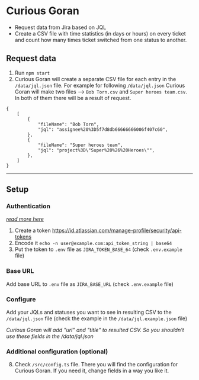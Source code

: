# Curious Goran

- Request data from Jira based on JQL
- Create a CSV file with time statistics (in days or hours) on every ticket and count how many times ticket switched from one status to another.

## Request data

1. Run `npm start`
2. Curious Goran will create a separate CSV file for each entry in the `/data/jql.json` file.
   For example for following `/data/jql.json` Curious Goran will make two files --> `Bob Torn.csv` and `Super heroes team.csv`. In both of them there will be a result of request.

```
{
    [
        {
            "fileName": "Bob Torn",
            "jql": "assignee%20%3D5f7d8db66666666006f407c60",
        },
        {
            "fileName": "Super heroes team",
            "jql": "project%3D\"Super%20%26%20Heroes\"",
        },
    ]
}
```

---

## Setup

### Authentication

[_read more here_](https://developer.atlassian.com/cloud/jira/platform/basic-auth-for-rest-apis/#supply-basic-auth-headers)

1. Create a token https://id.atlassian.com/manage-profile/security/api-tokens
2. Encode it `echo -n user@example.com:api_token_string | base64`
3. Put the token to `.env` file as `JIRA_TOKEN_BASE_64` (check `.env.example` file)

### Base URL

Add base URL to `.env` file as `JIRA_BASE_URL` (check `.env.example` file)

### Configure

Add your JQLs and statuses you want to see in resulting CSV to the `/data/jql.json` file (check the example in the `/data/jql.example.json` file)

_Curious Goran will add "url" and "title" to resulted CSV. So you shouldn't use these fields in the /data/jql.json_

### Additional configuration (optional)

8. Check `/src/config.ts` file. There you will find the configuration for Curious Goran. If you need it, change fields in a way you like it.
